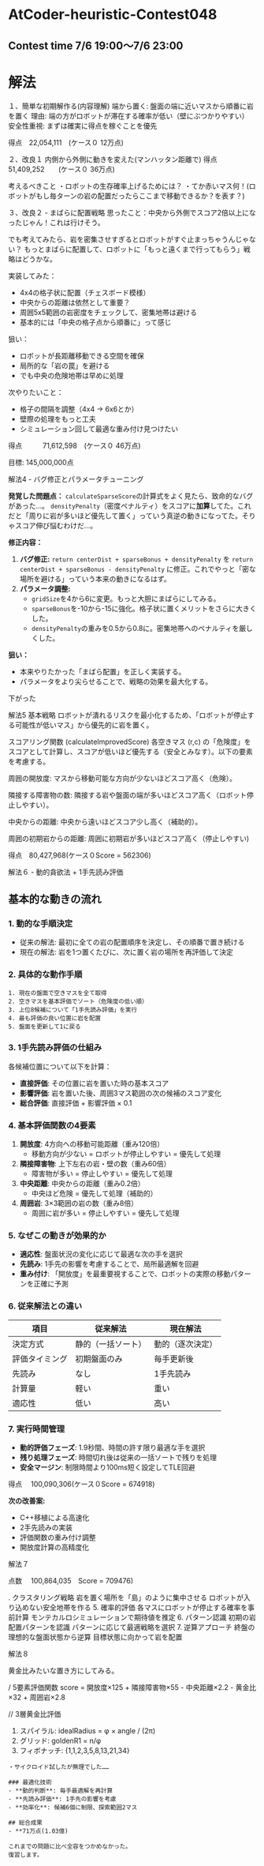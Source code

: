 # AtCoder-heuristic-Contest048
## Contest time 7/6 19:00～7/6 23:00

# 解法

１、簡単な初期解作る(内容理解)
端から置く: 盤面の端に近いマスから順番に岩を置く
理由: 端の方がロボットが滞在する確率が低い（壁にぶつかりやすい）
安全性重視: まずは確実に得点を稼ぐことを優先

得点　22,054,111　(ケース０ 12万点)


２、改良１
内側から外側に動きを変えた(マンハッタン距離で)
得点　51,409,252　　(ケース０ 36万点)

考えるべきこと
・ロボットの生存確率上げるためには？
・てか赤いマス何！(ロボットがもし毎ターンの岩の配置だったらここまで移動できるか？を表す？)

３、改良２ - まばらに配置戦略
思ったこと：中央から外側でスコア2倍以上になったじゃん！これは行けそう。

でも考えてみたら、岩を密集させすぎるとロボットがすぐ止まっちゃうんじゃない？
もっとまばらに配置して、ロボットに「もっと遠くまで行ってもらう」戦略はどうかな。

実装してみた：
- 4x4の格子状に配置（チェスボード模様）
- 中央からの距離は依然として重要？
- 周囲5x5範囲の岩密度をチェックして、密集地帯は避ける
- 基本的には「中央の格子点から順番に」って感じ

狙い：
- ロボットが長距離移動できる空間を確保
- 局所的な「岩の罠」を避ける
- でも中央の危険地帯は早めに処理

次やりたいこと：
- 格子の間隔を調整（4x4 → 6x6とか）
- 壁際の処理をもっと工夫
- シミュレーション回して最適な重み付け見つけたい

得点　　　71,612,598　(ケース０ 46万点)

目標:             145,000,000点


解法4 - バグ修正とパラメータチューニング

**発覚した問題点：**
`calculateSparseScore`の計算式をよく見たら、致命的なバグがあった...。
`densityPenalty`（密度ペナルティ）をスコアに**加算**してた。これだと「周りに岩が多いほど優先して置く」っていう真逆の動きになってた。そりゃスコア伸び悩むわけだ...。

**修正内容：**
1.  **バグ修正:** `return centerDist + sparseBonus + densityPenalty` を `return centerDist + sparseBonus - densityPenalty` に修正。これでやっと「密な場所を避ける」っていう本来の動きになるはず。
2.  **パラメータ調整:**
    *   `gridSize`を4から6に変更。もっと大胆にまばらにしてみる。
    *   `sparseBonus`を-10から-15に強化。格子状に置くメリットをさらに大きくした。
    *   `densityPenalty`の重みを0.5から0.8に。密集地帯へのペナルティを厳しくした。

**狙い：**
- 本来やりたかった「まばら配置」を正しく実装する。
- パラメータをより尖らせることで、戦略の効果を最大化する。

下がった

解法5
基本戦略
ロボットが潰れるリスクを最小化するため、「ロボットが停止する可能性が低いマス」から優先的に岩を置く。

スコアリング関数 (calculateImprovedScore)
各空きマス (r,c) の「危険度」をスコアとして計算し、スコアが低いほど優先する（安全とみなす）。以下の要素を考慮する。

周囲の開放度: マスから移動可能な方向が少ないほどスコア高く（危険）。

隣接する障害物の数: 隣接する岩や盤面の端が多いほどスコア高く（ロボット停止しやすい）。

中央からの距離: 中央から遠いほどスコア少し高く（補助的）。

周囲の初期岩からの距離: 周囲に初期岩が多いほどスコア高く（停止しやすい)


得点　80,427,968(ケース０Score = 562306)


解法６ - 動的貪欲法 + 1手先読み評価

## 基本的な動きの流れ

### 1. **動的な手順決定**
- 従来の解法: 最初に全ての岩の配置順序を決定し、その順番で置き続ける
- 現在の解法: 岩を1つ置くたびに、次に置く岩の場所を再評価して決定

### 2. **具体的な動作手順**
```
1. 現在の盤面で空きマスを全て取得
2. 空きマスを基本評価でソート（危険度の低い順）
3. 上位8候補について「1手先読み評価」を実行
4. 最も評価の良い位置に岩を配置
5. 盤面を更新して1に戻る
```

### 3. **1手先読み評価の仕組み**
各候補位置について以下を計算：
- **直接評価**: その位置に岩を置いた時の基本スコア
- **影響評価**: 岩を置いた後、周囲3マス範囲の次の候補のスコア変化
- **総合評価**: 直接評価 + 影響評価 × 0.1

### 4. **基本評価関数の4要素**
1. **開放度**: 4方向への移動可能距離（重み120倍）
   - 移動方向が少ない = ロボットが停止しやすい = 優先して処理
2. **隣接障害物**: 上下左右の岩・壁の数（重み60倍）
   - 障害物が多い = 停止しやすい = 優先して処理
3. **中央距離**: 中央からの距離（重み0.2倍）
   - 中央ほど危険 = 優先して処理（補助的）
4. **周囲岩**: 3×3範囲の岩の数（重み8倍）
   - 周囲に岩が多い = 停止しやすい = 優先して処理

### 5. **なぜこの動きが効果的か**
- **適応性**: 盤面状況の変化に応じて最適な次の手を選択
- **先読み**: 1手先の影響を考慮することで、局所最適解を回避
- **重み付け**: 「開放度」を最重要視することで、ロボットの実際の移動パターンを正確に予測

### 6. **従来解法との違い**
| 項目 | 従来解法 | 現在解法 |
|------|----------|----------|
| 決定方式 | 静的（一括ソート） | 動的（逐次決定） |
| 評価タイミング | 初期盤面のみ | 毎手更新後 |
| 先読み | なし | 1手先読み |
| 計算量 | 軽い | 重い |
| 適応性 | 低い | 高い |

### 7. **実行時間管理**
- **動的評価フェーズ**: 1.9秒間、時間の許す限り最適な手を選択
- **残り処理フェーズ**: 時間切れ後は従来の一括ソートで残りを処理
- **安全マージン**: 制限時間より100ms短く設定してTLE回避

得点　	100,090,306(ケース０Score = 674918) 

**次の改善案:**
- C++移植による高速化
- 2手先読みの実装
- 評価関数の重み付け調整
- 開放度計算の高精度化


解法７

点数　	100,864,035　Score = 709476)

. クラスタリング戦略
岩を置く場所を「島」のように集中させる
ロボットが入り込めない安全地帯を作る
5. 確率的評価
各マスにロボットが停止する確率を事前計算
モンテカルロシミュレーションで期待値を推定
6. パターン認識
初期の岩配置パターンを認識
パターンに応じて最適戦略を選択
7. 逆算アプローチ
終盤の理想的な盤面状態から逆算
目標状態に向かって岩を配置


解法８

黄金比みたいな置き方にしてみる。

/ 5要素評価関数
score = 開放度×125 + 隣接障害物×55 - 中央距離×2.2 - 黄金比×32 + 周囲岩×2.8

// 3層黄金比評価
1. スパイラル: idealRadius = φ × angle / (2π)
2. グリッド: goldenR1 = n/φ
3. フィボナッチ: {1,1,2,3,5,8,13,21,34}
```
・サイクロイド試したが無理でした……

### 最適化技術
- **動的判断**: 毎手最適解を再計算
- **先読み評価**: 1手先の影響を考慮
- **効率化**: 候補6個に制限、探索範囲2マス

## 総合成果
- **71万点(1.03億)

これまでの問題に比べ全容をつかめなかった。
復習します。
